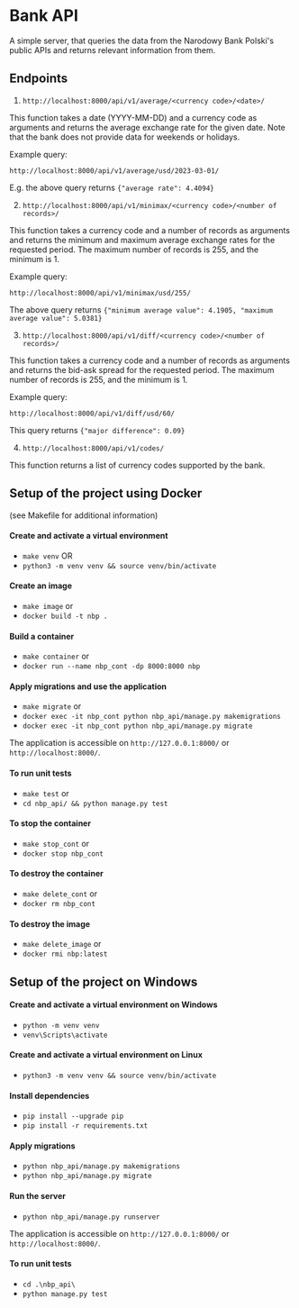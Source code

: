 # Bank API

A simple server, that queries the data from the Narodowy Bank Polski's public APIs and returns relevant information from them.


## Endpoints


1. `http://localhost:8000/api/v1/average/<currency code>/<date>/` 

This function takes a date (YYYY-MM-DD) and a currency code as arguments and returns the average exchange rate for the given date. Note that the bank does not provide data for weekends or holidays.

Example query:
```
http://localhost:8000/api/v1/average/usd/2023-03-01/
```
E.g. the above query returns `{"average rate": 4.4094}`


2. `http://localhost:8000/api/v1/minimax/<currency code>/<number of records>/`

This function takes a currency code and a number of records as arguments and returns the minimum and maximum average exchange rates for the requested period. The maximum number of records is 255, and the minimum is 1.

Example query:
```
http://localhost:8000/api/v1/minimax/usd/255/
```
The above query returns `{"minimum average value": 4.1905, "maximum average value": 5.0381}`


3. `http://localhost:8000/api/v1/diff/<currency code>/<number of records>/`

This function takes a currency code and a number of records as arguments and returns the bid-ask spread for the requested period. The maximum number of records is 255, and the minimum is 1.

Example query:
```
http://localhost:8000/api/v1/diff/usd/60/
```
This query returns `{"major difference": 0.09}`


4. `http://localhost:8000/api/v1/codes/`

This function returns a list of currency codes supported by the bank.



## Setup of the project using Docker
(see Makefile for additional information)


#### Create and activate a virtual environment

- `make venv`
OR
- `python3 -m venv venv && source venv/bin/activate`


#### Create an image

- `make image`
or
- `docker build -t nbp .`


#### Build a container

- `make container`
or
- `docker run --name nbp_cont -dp 8000:8000 nbp`


#### Apply migrations and use the application

- `make migrate`
or
- `docker exec -it nbp_cont python nbp_api/manage.py makemigrations`
- `docker exec -it nbp_cont python nbp_api/manage.py migrate`

The application is accessible on `http://127.0.0.1:8000/` or `http://localhost:8000/`.


#### To run unit tests

- `make test`
or
- `cd nbp_api/ && python manage.py test`


#### To stop the container

- `make stop_cont`
or
- `docker stop nbp_cont`


#### To destroy the container

- `make delete_cont`
or
- `docker rm nbp_cont`


#### To destroy the image

- `make delete_image`
or
- `docker rmi nbp:latest`



## Setup of the project on Windows


#### Create and activate a virtual environment on Windows

- `python -m venv venv`
- `venv\Scripts\activate`


#### Create and activate a virtual environment on Linux

- `python3 -m venv venv && source venv/bin/activate`


#### Install dependencies

- `pip install --upgrade pip`
- `pip install -r requirements.txt`


#### Apply migrations

- `python nbp_api/manage.py makemigrations`
- `python nbp_api/manage.py migrate`


#### Run the server

- `python nbp_api/manage.py runserver`

The application is accessible on `http://127.0.0.1:8000/` or `http://localhost:8000/`.


#### To run unit tests

- `cd .\nbp_api\`
- `python manage.py test`